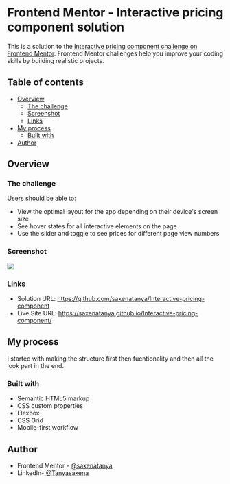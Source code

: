 # Frontend Mentor - Interactive pricing component solution

This is a solution to the [Interactive pricing component challenge on Frontend Mentor](https://www.frontendmentor.io/challenges/interactive-pricing-component-t0m8PIyY8). Frontend Mentor challenges help you improve your coding skills by building realistic projects. 

## Table of contents

- [Overview](#overview)
  - [The challenge](#the-challenge)
  - [Screenshot](#screenshot)
  - [Links](#links)
- [My process](#my-process)
  - [Built with](#built-with)
- [Author](#author)


## Overview

### The challenge

Users should be able to:

- View the optimal layout for the app depending on their device's screen size
- See hover states for all interactive elements on the page
- Use the slider and toggle to see prices for different page view numbers

### Screenshot

![](./screenshot.jpg)

### Links

- Solution URL: https://github.com/saxenatanya/Interactive-pricing-component
- Live Site URL: https://saxenatanya.github.io/Interactive-pricing-component/

## My process
I started with making the structure first then fucntionality  and then all the look part in the end.

### Built with

- Semantic HTML5 markup
- CSS custom properties
- Flexbox
- CSS Grid
- Mobile-first workflow


## Author

- Frontend Mentor - [@saxenatanya](https://www.frontendmentor.io/profile/saxenatanyahttps://www.frontendmentor.io/profile/saxenatanya)
- LinkedIn- [@Tanyasaxena](https://www.linkedin.com/in/tanya-saxena-1759311b8/)

